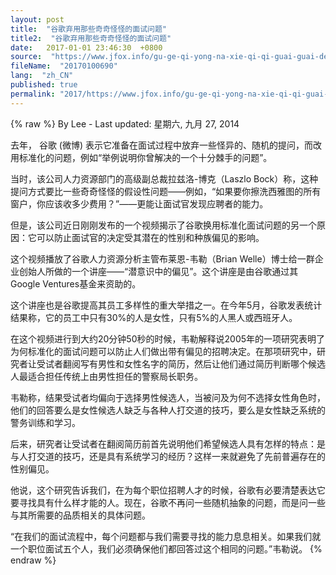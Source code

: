 ```yaml
---
layout: post
title:  "谷歌弃用那些奇奇怪怪的面试问题"
title2:  "谷歌弃用那些奇奇怪怪的面试问题"
date:   2017-01-01 23:46:30  +0800
source:  "https://www.jfox.info/gu-ge-qi-yong-na-xie-qi-qi-guai-guai-de-mian-shi-wen-ti.html"
fileName:  "20170100690"
lang:  "zh_CN"
published: true
permalink: "2017/https://www.jfox.info/gu-ge-qi-yong-na-xie-qi-qi-guai-guai-de-mian-shi-wen-ti.html"
---
```

{% raw %}
By Lee - Last updated: 星期六, 九月 27, 2014

去年，  谷歌  (微博) 表示它准备在面试过程中放弃一些怪异的、随机的提问，而改用标准化的问题，例如“举例说明你曾解决的一个十分棘手的问题”。

当时，该公司人力资源部门的高级副总裁拉兹洛-博克（Laszlo Bock）称，这种提问方式要比一些奇奇怪怪的假设性问题——例如，“如果要你擦洗西雅图的所有窗户，你应该收多少费用？”——更能让面试官发现应聘者的能力。

但是，该公司近日刚刚发布的一个视频揭示了谷歌换用标准化面试问题的另一个原因：它可以防止面试官的决定受其潜在的性别和种族偏见的影响。

这个视频播放了谷歌人力资源分析主管布莱恩-韦勒（Brian Welle）博士给一群企业创始人所做的一个讲座——“潜意识中的偏见”。这个讲座是由谷歌通过其Google Ventures基金来资助的。

这个讲座也是谷歌提高其员工多样性的重大举措之一。在今年5月，谷歌发表统计结果称，它的员工中只有30%的人是女性，只有5%的人黑人或西班牙人。

在这个视频进行到大约20分钟50秒的时候，韦勒解释说2005年的一项研究表明了为何标准化的面试问题可以防止人们做出带有偏见的招聘决定。在那项研究中，研究者让受试者翻阅写有男性和女性名字的简历，然后让他们通过简历判断哪个候选人最适合担任传统上由男性担任的警察局长职务。

韦勒称，结果受试者均偏向于选择男性候选人，当被问及为何不选择女性角色时，他们的回答要么是女性候选人缺乏与各种人打交道的技巧，要么是女性缺乏系统的警务训练和学习。

后来，研究者让受试者在翻阅简历前首先说明他们希望候选人具有怎样的特点：是与人打交道的技巧，还是具有系统学习的经历？这样一来就避免了先前普遍存在的性别偏见。

他说，这个研究告诉我们，在为每个职位招聘人才的时候，谷歌有必要清楚表达它要寻找具有什么样才能的人。现在，谷歌不再问一些随机抽象的问题，而是问一些与其所需要的品质相关的具体问题。

“在我们的面试流程中，每个问题都与我们需要寻找的能力息息相关。如果我们就一个职位面试五个人，我们必须确保他们都回答过这个相同的问题。”韦勒说。
{% endraw %}